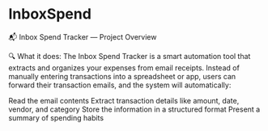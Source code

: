 # InboxSpend

📬 Inbox Spend Tracker — Project Overview

🔍 What it does:
The Inbox Spend Tracker is a smart automation tool that extracts and organizes your expenses from email receipts. Instead of manually entering transactions into a spreadsheet or app, users can forward their transaction emails, and the system will automatically:

Read the email contents
Extract transaction details like amount, date, vendor, and category
Store the information in a structured format
Present a summary of spending habits
